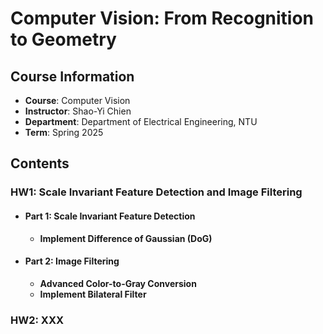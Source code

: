 # Computer Vision: From Recognition to Geometry

## Course Information
- **Course**: Computer Vision
- **Instructor**: Shao-Yi Chien
- **Department**: Department of Electrical Engineering, NTU
- **Term**: Spring 2025

## Contents

### HW1: Scale Invariant Feature Detection and Image Filtering

- #### Part 1: Scale Invariant Feature Detection
  - **Implement Difference of Gaussian (DoG)**

- #### Part 2: Image Filtering
  - **Advanced Color-to-Gray Conversion**
  - **Implement Bilateral Filter**

### HW2: XXX